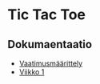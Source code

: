# Tic Tac Toe
## Dokumaentaatio
- [Vaatimusmäärittely](vaatimusmaarittely.md)
- [Viikko 1](viikko1.md)
